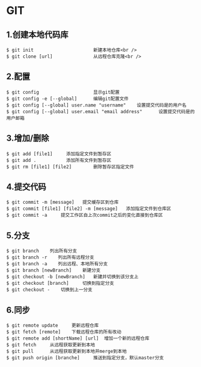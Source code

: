 # GIT
## 1.创建本地代码库
    $ git init                      新建本地仓库<br />
    $ git clone [url]               从远程仓库克隆<br />

## 2.配置
    $ git config                    显示git配置
    $ git config -e [--global]      编辑git配置文件
    $ git config [--global] user.name "username"    设置提交代码是的用户名
    $ git config [--global] user.email "email address"      设置提交代码是的用户邮箱

## 3.增加/删除
    $ git add [file1]     添加指定文件到暂存区
    $ git add .           添加所有文件到暂存区
    $ git rm [file1] [file2]        删除暂存区指定文件

## 4.提交代码
    $ git commit -m [message]   提交缓存区到仓库
    $ git commit [file1] [file2] -m [message]   添加指定文件到仓库区
    $ git commit -a     提交工作区自上次commit之后的变化直接到仓库区

## 5.分支
    $ git branch    列出所有分支
    $ git branch -r    列出所有远程分支
    $ git branch -a    列出远程、本地所有分支
    $ git branch [newBranch]    新建分支
    $ git checkout -b [newBranch]   新建并切换到该分支上
    $ git checkout [branch]     切换到指定分支
    $ git checkout -    切换到上一分支

## 6.同步
    $ git remote update     更新远程仓库
    $ git fetch [remote]    下载远程仓库的所有改动
    $ git remote add [shortName] [url]  增加一个新的远程仓库
    $ git fetch     从远程获取更新到本地
    $ git pull      从远程获取更新到本地并merge到本地
    $ git push origin [branche]     推送到指定分支，默认master分支